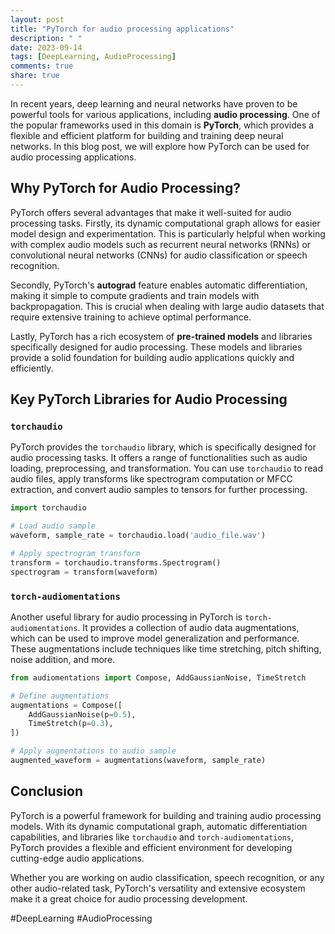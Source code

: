 ```yaml
---
layout: post
title: "PyTorch for audio processing applications"
description: " "
date: 2023-09-14
tags: [DeepLearning, AudioProcessing]
comments: true
share: true
---
```


In recent years, deep learning and neural networks have proven to be powerful tools for various applications, including **audio processing**. One of the popular frameworks used in this domain is **PyTorch**, which provides a flexible and efficient platform for building and training deep neural networks. In this blog post, we will explore how PyTorch can be used for audio processing applications.

## Why PyTorch for Audio Processing?

PyTorch offers several advantages that make it well-suited for audio processing tasks. Firstly, its dynamic computational graph allows for easier model design and experimentation. This is particularly helpful when working with complex audio models such as recurrent neural networks (RNNs) or convolutional neural networks (CNNs) for audio classification or speech recognition.

Secondly, PyTorch's **autograd** feature enables automatic differentiation, making it simple to compute gradients and train models with backpropagation. This is crucial when dealing with large audio datasets that require extensive training to achieve optimal performance.

Lastly, PyTorch has a rich ecosystem of **pre-trained models** and libraries specifically designed for audio processing. These models and libraries provide a solid foundation for building audio applications quickly and efficiently.

## Key PyTorch Libraries for Audio Processing

### `torchaudio`

PyTorch provides the `torchaudio` library, which is specifically designed for audio processing tasks. It offers a range of functionalities such as audio loading, preprocessing, and transformation. You can use `torchaudio` to read audio files, apply transforms like spectrogram computation or MFCC extraction, and convert audio samples to tensors for further processing.

```python
import torchaudio

# Load audio sample
waveform, sample_rate = torchaudio.load('audio_file.wav')

# Apply spectrogram transform
transform = torchaudio.transforms.Spectrogram()
spectrogram = transform(waveform)
```

### `torch-audiomentations`

Another useful library for audio processing in PyTorch is `torch-audiomentations`. It provides a collection of audio data augmentations, which can be used to improve model generalization and performance. These augmentations include techniques like time stretching, pitch shifting, noise addition, and more.

```python
from audiomentations import Compose, AddGaussianNoise, TimeStretch

# Define augmentations
augmentations = Compose([
    AddGaussianNoise(p=0.5),
    TimeStretch(p=0.3),
])

# Apply augmentations to audio sample
augmented_waveform = augmentations(waveform, sample_rate)
```

## Conclusion

PyTorch is a powerful framework for building and training audio processing models. With its dynamic computational graph, automatic differentiation capabilities, and libraries like `torchaudio` and `torch-audiomentations`, PyTorch provides a flexible and efficient environment for developing cutting-edge audio applications.

Whether you are working on audio classification, speech recognition, or any other audio-related task, PyTorch's versatility and extensive ecosystem make it a great choice for audio processing development.

#DeepLearning #AudioProcessing
